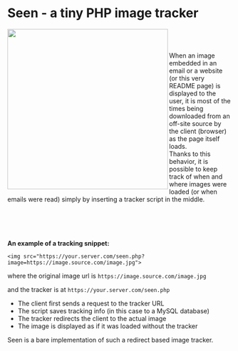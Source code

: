 # Seen - a tiny PHP image tracker

<img align="left" width="360" src="https://seen.datapp.tech/seen.php?image=images/graphic.png">
<br/><br/><br/>
When an image embedded in an email or a website (or this very README page) is displayed to the user, it is most of the times being downloaded from an off-site source by the client (browser) as the page itself loads.
<br/>
Thanks to this behavior, it is possible to keep track of when and where images were loaded (or when emails were read) simply by inserting a tracker script in the middle.
<br/><br/><br/><br/><br/>

**An example of a tracking snippet:**

`<img src="https://your.server.com/seen.php?image=https://image.source.com/image.jpg">`

where the original image url is `https://image.source.com/image.jpg`

and the tracker is at `https://your.server.com/seen.php`

- The client first sends a request to the tracker URL
- The script saves tracking info (in this case to a MySQL database)
- The tracker redirects the client to the actual image
- The image is displayed as if it was loaded without the tracker

Seen is a bare implementation of such a redirect based image tracker.
